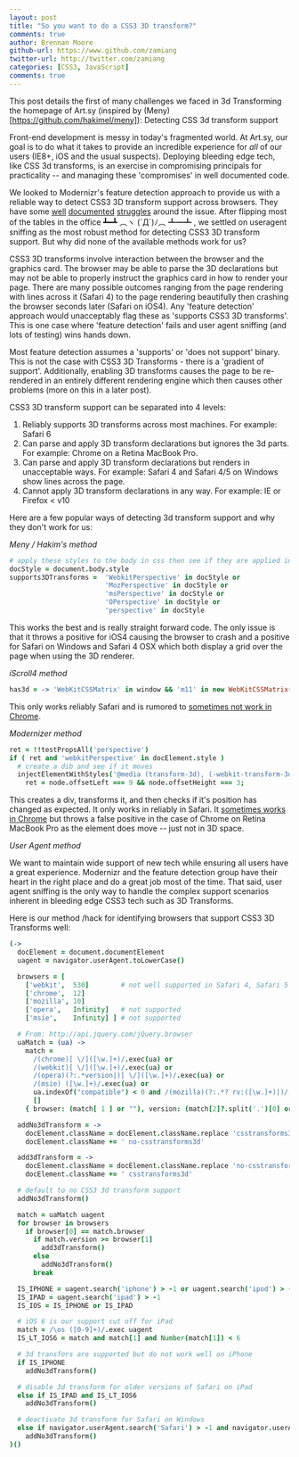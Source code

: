 ```yaml
---
layout: post
title: "So you want to do a CSS3 3D transform?"
comments: true
author: Brennan Moore
github-url: https://www.github.com/zamiang
twitter-url: http://twitter.com/zamiang
categories: [CSS3, JavaScript]
comments: true
---
```


This post details the first of many challenges we faced in 3d
Transforming the homepage of Art.sy (inspired by
(Meny)[https://github.com/hakimel/meny]): Detecting CSS 3d transform
support

Front-end development is messy in today's fragmented world. At Art.sy,
our goal is to do what it takes to provide an incredible experience
for *all* of our users (IE8+, iOS and the usual suspects). Deploying
bleeding edge tech, like CSS 3d transforms, is an exercise in
compromising principals for practicality -- and managing these
'compromises' in well documented code.

We looked to Modernizr's feature detection approach to provide us with
a reliable way to detect CSS3 3D transform support across browsers. They have some
[well](https://github.com/Modernizr/Modernizr/issues/590)
[documented](https://github.com/Modernizr/Modernizr/issues/465)
[struggles](https://github.com/Modernizr/Modernizr/issues/240) around
the issue. After flipping most of the tables in the office ┻━┻ ︵ヽ
(`Д´)ﾉ︵﻿ ┻━┻ , we settled on useragent sniffing as the most robust
method for detecting CSS3 3D transform support. But why did none
of the available methods work for us?

CSS3 3D transforms involve interaction between the browser and the
graphics card. The browser may be able to parse the 3D declarations
but may not be able to properly instruct the graphics card in how to
render your page. There are many possible outcomes ranging from the
page rendering with lines across it (Safari 4) to the page rendering
beautifully then crashing the browser seconds later (Safari on
iOS4). Any 'feature detection' approach would unacceptably flag these
as 'supports CSS3 3D transforms'. This is one case where 'feature
detection' fails and user agent sniffing (and lots of testing) wins
hands down.

Most feature detection assumes a 'supports' or 'does not support'
binary. This is not the case with CSS3 3D Transforms - there is a
'gradient of support'. Additionally, enabling 3D transforms causes the
page to be re-rendered in an entirely different rendering engine which
then causes other problems (more on this in a later post).

CSS3 3D transform support can be separated into 4 levels:

1. Reliably supports 3D transforms across most machines. For example:
Safari 6
2. Can parse and apply 3D transform declarations but ignores the 3d
parts. For example: Chrome on a Retina MacBook Pro.
3. Can parse and apply 3D transform declarations but renders in
unacceptable ways. For example: Safari 4 and Safari 4/5 on Windows
show lines across the page.
4. Cannot apply 3D transform declarations in any way. For example:
IE or Firefox < v10

Here are a few popular ways of detecting 3d transform support and why
they don't work for us:

*Meny / Hakim's method*
```coffeescript
# apply these styles to the body in css then see if they are applied in JS
docStyle = document.body.style
supports3DTransforms =  'WebkitPerspective' in docStyle or
                        'MozPerspective' in docStyle or
                        'msPerspective' in docStyle or
                        'OPerspective' in docStyle or
                        'perspective' in docStyle
```
This works the best and is really straight forward code. The only
issue is that it throws a positive for iOS4 causing the browser to
crash and a positive for Safari on Windows and Safari 4 OSX which both
display a grid over the page when using the 3D renderer.

*iScroll4  method*
```coffeescript
has3d = -> 'WebKitCSSMatrix' in window && 'm11' in new WebKitCSSMatrix()
```
This only works reliably Safari and is rumored to
[sometimes not work in Chrome](http://code.google.com/p/chromium/issues/detail?id=129004).

*Modernizer method*
```coffeescript
ret = !!testPropsAll('perspective')
if ( ret and 'webkitPerspective' in docElement.style )
  # create a dib and see if it moves
  injectElementWithStyles('@media (transform-3d), (-webkit-transform-3d){#modernizr{left:9px;position:absolute;height:3px;}}', (node, rule) ->
    ret = node.offsetLeft === 9 && node.offsetHeight === 3;
```
This creates a div, transforms it, and then checks if it's position
has changed as expected. It only works in reliably in Safari. It [sometimes works in Chrome](https://github.com/Modernizr/Modernizr/issues/590)
but throws a false positive in the case of Chrome on Retina MacBook
Pro as the element does move -- just not in 3D space.

*User Agent method*

We want to maintain wide support of new tech while ensuring all users
have a great experience. Modernizr and the feature detection group
have their heart in the right place and do a great job most of the
time. That said, user agent sniffing is the only way to handle the
complex support scenarios inherent in bleeding edge CSS3 tech such as
3D Transforms.

Here is our method /hack for identifying browsers that support CSS3 3D
Transforms well:

```coffeescript
(->
  docElement = document.documentElement
  uagent = navigator.userAgent.toLowerCase()

  browsers = [
    ['webkit',  530]        # not well supported in Safari 4, Safari 5 webkit version is 530.17
    ['chrome',  12]
    ['mozilla', 10]
    ['opera',   Infinity]   # not supported
    ['msie',    Infinity] ] # not supported

  # From: http://api.jquery.com/jQuery.browser
  uaMatch = (ua) ->
    match =
      /(chrome)[ \/]([\w.]+)/.exec(ua) or
      /(webkit)[ \/]([\w.]+)/.exec(ua) or
      /(opera)(?:.*version|)[ \/]([\w.]+)/.exec(ua) or 
      /(msie) ([\w.]+)/.exec(ua) or
      ua.indexOf("compatible") < 0 and /(mozilla)(?:.*? rv:([\w.]+)|)/.exec( ua ) or
      []
    { browser: (match[ 1 ] or ""), version: (match[2]?.split('.')[0] or 0) }

  addNo3dTransform = ->
    docElement.className = docElement.className.replace 'csstransforms3d', ''
    docElement.className += ' no-csstransforms3d'

  add3dTransform = ->
    docElement.className = docElement.className.replace 'no-csstransforms3d', ''
    docElement.className += ' csstransforms3d'

  # default to no CSS3 3d transform support
  addNo3dTransform()

  match = uaMatch uagent
  for browser in browsers
    if browser[0] == match.browser
      if match.version >= browser[1]
        add3dTransform()
      else
        addNo3dTransform()
      break

  IS_IPHONE = uagent.search('iphone') > -1 or uagent.search('ipod') > -1
  IS_IPAD = uagent.search('ipad') > -1
  IS_IOS = IS_IPHONE or IS_IPAD

  # iOS 6 is our support cut off for iPad
  match = /\os ([0-9]+)/.exec uagent
  IS_LT_IOS6 = match and match[1] and Number(match[1]) < 6

  # 3d transfors are supported but do not work well on iPhone
  if IS_IPHONE
    addNo3dTransform()

  # disable 3d transform for older versions of Safari on iPad
  else if IS_IPAD and IS_LT_IOS6
    addNo3dTransform()

  # deactivate 3d transform for Safari on Windows
  else if navigator.userAgent.search('Safari') > -1 and navigator.userAgent.search('Windows') > -1
    addNo3dTransform()
)()
```

